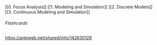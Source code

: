 [[0. Focus Analysis]]
[[1. Modeling and Simulation]]
[[2. Discrete Models]]
[[3. Continuous Modeling and Simulation]]
###### Flashcards
https://ankiweb.net/shared/info/142630126

